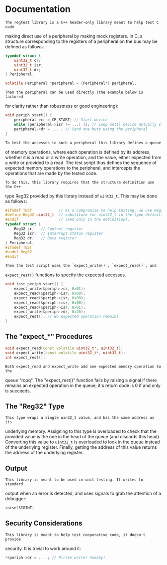 # Documentation

    The regtest library is a C++ header-only library meant to help test C code
making direct use of a peripheral by making mock registers. In C, a structure
corresponding to the registers of a peripheral on the bus may be defined as
follows:

```C
typedef struct {
    uint32_t cr;
    uint32_t isr;
    uint32_t dr;
} Peripheral;

volatile Peripheral *peripheral = (Peripheral*) peripheral;
```


    Then the peripheral can be used directly (the example below is tailored
for clarity rather than robustness or good engineering):

```C
void periph_start() {
    peripheral->cr = CR_START; // Start device
    while (peripheral->isr != ...) {}; // Loop until device actually started
    peripheral->dr = ... ; // Send one byte using the peripheral
}
```


    To test the accesses to such a peripheral this library defines a queue
of memory operations, where each operation is defined by its address, whether
it is a read or a write operation, and the value, either expected from a write
or provided to a read. The test script thus defines the sequence of expected
memory operations to the peripheral, and intercepts the operations that are
made by the tested code.


    To do this, this library requires that the structure definition use the C++
type Reg32 provided by this library instead of `uint32_t`. This may be done as
follows:

```C
#ifndef TEST            // As a compromise to help testing, we use Reg32 as
#define Reg32 uint32_t  // substitute for uint32_t in the type definition
#endif                  // (and only in the definition).
typedef struct {
    Reg32 cr;   // Control register
    Reg32 isr;  // Interrupt status register
    Reg32 dr;   // Data register
} Peripheral;
#ifndef TEST
#undef Reg32
#endif
```


    Then the test script uses the `expect_write()`, `expect_read()`, and
`expect_rest()` functions to specify the expected accesses.

```C++
void test_periph_start() {
    expect_write(&periph->cr, 0x01);
    expect_read(&periph->isr, 0x00);
    expect_read(&periph->isr, 0x00);
    expect_read(&periph->isr, 0x00);
    expect_read(&periph->isr, 0x01);
    expect_write(&periph->dr, 0x20);
    expect_rest(); // No expected operation remains
}
```


## The "expect_*" Procedures

```C++
void expect_read(const volatile uint32_t*, uint32_t);
void expect_write(const volatile uint32_t*, uint32_t);
int expect_rest();
```

    Both expect_read and expect_write add one expected memory operation to the
queue "ropq". The "expect_rest()" function fails by raising a signal if there
remains an expected operation in the queue; it's return code is 0 if and only
is succeeds.


## The "Reg32" Type

    This type wraps a single uin32_t value, and has the same address as its
underlying memory. Assigning to this type is overloaded to check that the
provided value is the one in the head of the queue (and discards this head).
Converting this value to `uint32_t` is overloaded to look in the queue instead
of the underlying register. Finally, getting the address of this value returns
the address of the underlying register.


## Output

    This library is meant to be used in unit testing. It writes to standard
output when an error is detected, and uses signals to grab the attention of
a debugger:

```C++
raise(SIGINT)
```


## Security Considerations

    This library is meant to help test cooperative code, it doesn't provide
security. It is trivial to work around it:

```C
*&periph->dr = ... ; // Pirate write! Sneaky!
```
